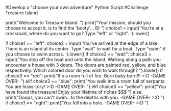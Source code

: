 #Develop a "choose your own adventure" Python Script
#Challenge Treasure Island

print("Welcome to Treasure Island. ")
print("Your mission, should you choose to accept it, is to find the 'booty'... B) ")
choice1 = input('You\'re at a crossroad, where do you want to go? Type "left" or "right". ').lower()

if choice1 == "left":
    choice2 = input('You\'ve arrived at the edge of a lake. There is an island at its center. Type "wait" to wait for a boat. Type "swim" if you choose to swim across. ').lower()
    if choice2 == "wait":
        choice3 = input("You step off the boat and onto the island. Walking along a path you encounter a house with 3 doors. The doors are painted red, yellow, and blue respectively. Which colored door do you wish to walk through? ").lower()
        if choice3 == "red":
         print("It's a room full of fire. Burn baby burn!!! >:D -GAME OVER- ")
        elif choice3 == "blue":
         print("You walk into a room full of serpants. You are hisss-tory! >:D -GAME OVER- ")
        elif choice3 == "yellow":
         print("You have found the treasure! Enjoy your lifetime of riches $$$ ")
        else:
         print("Ooops, you can't swim...to the depths with you. -GAME OVER- >:D ")
if choice1 == "right":
 print("You fell into a hole. -GAME OVER- >:D ")
